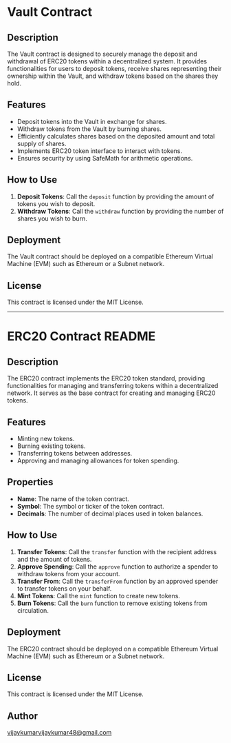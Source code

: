 # Vault Contract

## Description
The Vault contract is designed to securely manage the deposit and withdrawal of ERC20 tokens within a decentralized system. It provides functionalities for users to deposit tokens, receive shares representing their ownership within the Vault, and withdraw tokens based on the shares they hold.

## Features
- Deposit tokens into the Vault in exchange for shares.
- Withdraw tokens from the Vault by burning shares.
- Efficiently calculates shares based on the deposited amount and total supply of shares.
- Implements ERC20 token interface to interact with tokens.
- Ensures security by using SafeMath for arithmetic operations.

## How to Use
1. **Deposit Tokens**: Call the `deposit` function by providing the amount of tokens you wish to deposit.
2. **Withdraw Tokens**: Call the `withdraw` function by providing the number of shares you wish to burn.

## Deployment
The Vault contract should be deployed on a compatible Ethereum Virtual Machine (EVM) such as Ethereum or a Subnet network.

## License
This contract is licensed under the MIT License.

---

# ERC20 Contract README

## Description
The ERC20 contract implements the ERC20 token standard, providing functionalities for managing and transferring tokens within a decentralized network. It serves as the base contract for creating and managing ERC20 tokens.

## Features
- Minting new tokens.
- Burning existing tokens.
- Transferring tokens between addresses.
- Approving and managing allowances for token spending.

## Properties
- **Name**: The name of the token contract.
- **Symbol**: The symbol or ticker of the token contract.
- **Decimals**: The number of decimal places used in token balances.

## How to Use
1. **Transfer Tokens**: Call the `transfer` function with the recipient address and the amount of tokens.
2. **Approve Spending**: Call the `approve` function to authorize a spender to withdraw tokens from your account.
3. **Transfer From**: Call the `transferFrom` function by an approved spender to transfer tokens on your behalf.
4. **Mint Tokens**: Call the `mint` function to create new tokens.
5. **Burn Tokens**: Call the `burn` function to remove existing tokens from circulation.

## Deployment
The ERC20 contract should be deployed on a compatible Ethereum Virtual Machine (EVM) such as Ethereum or a Subnet network.

## License
This contract is licensed under the MIT License.

## Author

vijaykumarvijaykumar48@gmail.com
